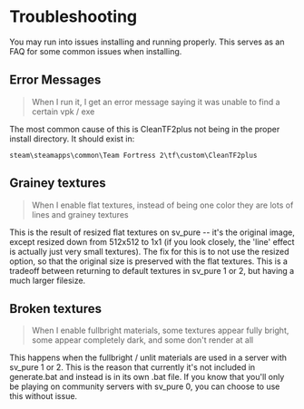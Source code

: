 # Troubleshooting

You may run into issues installing and running properly. This serves as an FAQ for some common issues when installing.

## Error Messages

> When I run it, I get an error message saying it was unable to find a certain vpk / exe

The most common cause of this is CleanTF2plus not being in the proper install directory. It should exist in:

```
steam\steamapps\common\Team Fortress 2\tf\custom\CleanTF2plus
```

## Grainey textures

> When I enable flat textures, instead of being one color they are lots of lines and grainey textures

This is the result of resized flat textures on sv_pure -- it's the original image, except resized down from 512x512 to 1x1 (if you look closely, the 'line' effect is actually just very small textures). The fix for this is to not use the resized option, so that the original size is preserved with the flat textures. This is a tradeoff between returning to default textures in sv_pure 1 or 2, but having a much larger filesize.

## Broken textures

> When I enable fullbright materials, some textures appear fully bright, some appear completely dark, and some don't render at all

This happens when the fullbright / unlit materials are used in a server with sv_pure 1 or 2. This is the reason that currently it's not included in generate.bat and instead is in its own .bat file. If you know that you'll only be playing on community servers with sv_pure 0, you can choose to use this without issue.
